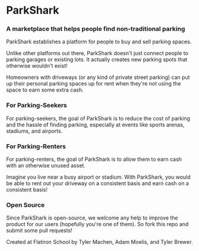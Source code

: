 # ParkShark

### A marketplace that helps people find non-traditional parking

ParkShark establishes a platform for people to buy and sell parking spaces.

Unlike other platforms out there, ParkShark doesn't just connect people to parking garages or existing lots. It actually creates new parking spots that otherwise wouldn't exist!

Homeowners with driveways (or any kind of private street parking) can put up their personal parking spaces up for rent when they're not using the space to earn some extra cash.

### For Parking-Seekers

For parking-seekers, the goal of ParkShark is to reduce the cost of parking and the hassle of finding parking, especially at events like sports arenas, stadiums, and airports.

### For Parking-Renters

For parking-renters, the goal of ParkShark is to allow them to earn cash with an otherwise unused asset.

Imagine you live near a busy airport or stadium. With ParkShark, you would be able to rent out your driveway on a consistent basis and earn cash on a consistent basis!

### Open Source

Since ParkShark is open-source, we welcome any help to improve the product for our users (hopefully you're one of them). So fork this repo and submit some pull requests!

Created at Flatiron School by Tyler Machen, Adam Moelis, and Tyler Brewer.
